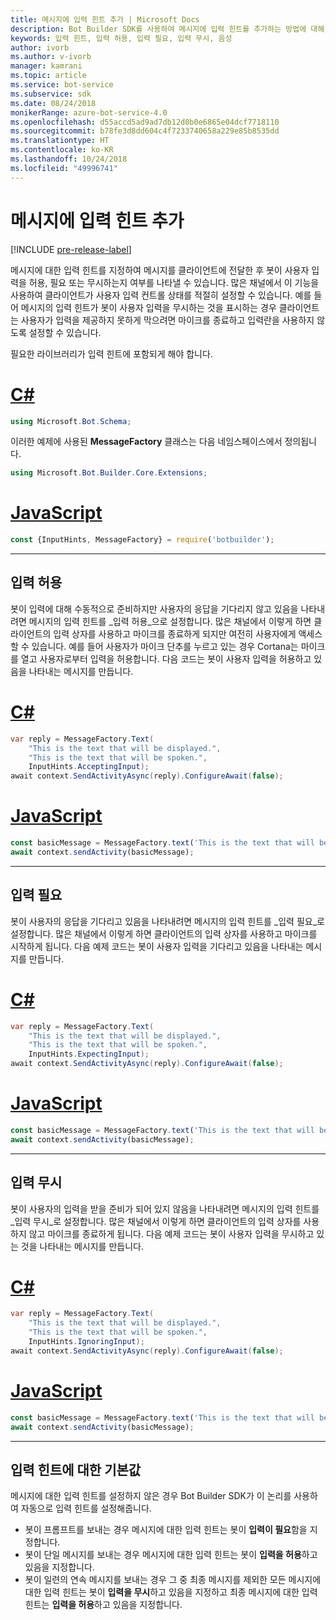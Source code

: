 ```yaml
---
title: 메시지에 입력 힌트 추가 | Microsoft Docs
description: Bot Builder SDK를 사용하여 메시지에 입력 힌트를 추가하는 방법에 대해 알아봅니다.
keywords: 입력 힌트, 입력 허용, 입력 필요, 입력 무시, 음성
author: ivorb
ms.author: v-ivorb
manager: kamrani
ms.topic: article
ms.service: bot-service
ms.subservice: sdk
ms.date: 08/24/2018
monikerRange: azure-bot-service-4.0
ms.openlocfilehash: d55accd5ad9ad7db12d0b0e6865e04dcf7718110
ms.sourcegitcommit: b78fe3d8dd604c4f7233740658a229e85b8535dd
ms.translationtype: HT
ms.contentlocale: ko-KR
ms.lasthandoff: 10/24/2018
ms.locfileid: "49996741"
---
```

# <a name="add-input-hints-to-messages"></a>메시지에 입력 힌트 추가

[!INCLUDE [pre-release-label](~/includes/pre-release-label.md)]

메시지에 대한 입력 힌트를 지정하여 메시지를 클라이언트에 전달한 후 봇이 사용자 입력을 허용, 필요 또는 무시하는지 여부를 나타낼 수 있습니다. 많은 채널에서 이 기능을 사용하여 클라이언트가 사용자 입력 컨트롤 상태를 적절히 설정할 수 있습니다. 예를 들어 메시지의 입력 힌트가 봇이 사용자 입력을 무시하는 것을 표시하는 경우 클라이언트는 사용자가 입력을 제공하지 못하게 막으려면 마이크를 종료하고 입력란을 사용하지 않도록 설정할 수 있습니다.

필요한 라이브러리가 입력 힌트에 포함되게 해야 합니다.

# <a name="ctabcs"></a>[C#](#tab/cs)

```cs
using Microsoft.Bot.Schema;
```

<!--TODO: Remove the following remark after the next release of the NuGet packages.-->

이러한 예제에 사용된 **MessageFactory** 클래스는 다음 네임스페이스에서 정의됩니다.

```cs
using Microsoft.Bot.Builder.Core.Extensions;
```

# <a name="javascripttabjs"></a>[JavaScript](#tab/js)

```javascript
const {InputHints, MessageFactory} = require('botbuilder');
```

---

## <a name="accepting-input"></a>입력 허용

봇이 입력에 대해 수동적으로 준비하지만 사용자의 응답을 기다리지 않고 있음을 나타내려면 메시지의 입력 힌트를 _입력 허용_으로 설정합니다. 많은 채널에서 이렇게 하면 클라이언트의 입력 상자를 사용하고 마이크를 종료하게 되지만 여전히 사용자에게 액세스할 수 있습니다. 예를 들어 사용자가 마이크 단추를 누르고 있는 경우 Cortana는 마이크를 열고 사용자로부터 입력을 허용합니다. 다음 코드는 봇이 사용자 입력을 허용하고 있음을 나타내는 메시지를 만듭니다.

# <a name="ctabcs"></a>[C#](#tab/cs)

```csharp
var reply = MessageFactory.Text(
    "This is the text that will be displayed.",
    "This is the text that will be spoken.",
    InputHints.AcceptingInput);
await context.SendActivityAsync(reply).ConfigureAwait(false);
```

# <a name="javascripttabjs"></a>[JavaScript](#tab/js)

```javascript
const basicMessage = MessageFactory.text('This is the text that will be displayed.', 'This is the text that will be spoken.', InputHints.AcceptingInput);
await context.sendActivity(basicMessage);
```

---

## <a name="expecting-input"></a>입력 필요

봇이 사용자의 응답을 기다리고 있음을 나타내려면 메시지의 입력 힌트를 _입력 필요_로 설정합니다. 많은 채널에서 이렇게 하면 클라이언트의 입력 상자를 사용하고 마이크를 시작하게 됩니다. 다음 예제 코드는 봇이 사용자 입력을 기다리고 있음을 나타내는 메시지를 만듭니다.

# <a name="ctabcs"></a>[C#](#tab/cs)

```csharp
var reply = MessageFactory.Text(
    "This is the text that will be displayed.",
    "This is the text that will be spoken.",
    InputHints.ExpectingInput);
await context.SendActivityAsync(reply).ConfigureAwait(false);
```

# <a name="javascripttabjs"></a>[JavaScript](#tab/js)

```javascript
const basicMessage = MessageFactory.text('This is the text that will be displayed.', 'This is the text that will be spoken.', InputHints.ExpectingInput);
await context.sendActivity(basicMessage);
```

---

## <a name="ignoring-input"></a>입력 무시

봇이 사용자의 입력을 받을 준비가 되어 있지 않음을 나타내려면 메시지의 입력 힌트를 _입력 무시_로 설정합니다. 많은 채널에서 이렇게 하면 클라이언트의 입력 상자를 사용하지 않고 마이크를 종료하게 됩니다. 다음 예제 코드는 봇이 사용자 입력을 무시하고 있는 것을 나타내는 메시지를 만듭니다.

# <a name="ctabcs"></a>[C#](#tab/cs)

```csharp
var reply = MessageFactory.Text(
    "This is the text that will be displayed.",
    "This is the text that will be spoken.",
    InputHints.IgnoringInput);
await context.SendActivityAsync(reply).ConfigureAwait(false);
```

# <a name="javascripttabjs"></a>[JavaScript](#tab/js)

```javascript
const basicMessage = MessageFactory.text('This is the text that will be displayed.', 'This is the text that will be spoken.', InputHints.IgnoringInput);
await context.sendActivity(basicMessage);
```

---

## <a name="default-values-for-input-hint"></a>입력 힌트에 대한 기본값

메시지에 대한 입력 힌트를 설정하지 않은 경우 Bot Builder SDK가 이 논리를 사용하여 자동으로 입력 힌트를 설정해줍니다.

- 봇이 프롬프트를 보내는 경우 메시지에 대한 입력 힌트는 봇이 **입력이 필요**함을 지정합니다.</li>
- 봇이 단일 메시지를 보내는 경우 메시지에 대한 입력 힌트는 봇이 **입력을 허용**하고 있음을 지정합니다.</li>
- 봇이 일련의 연속 메시지를 보내는 경우 그 중 최종 메시지를 제외한 모든 메시지에 대한 입력 힌트는 봇이 **입력을 무시**하고 있음을 지정하고 최종 메시지에 대한 입력 힌트는 **입력을 허용**하고 있음을 지정합니다.

